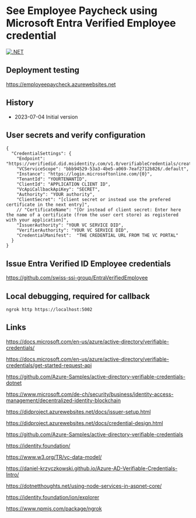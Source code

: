 # See Employee Paycheck using Microsoft Entra Verified Employee credential

[![.NET](https://github.com/swiss-ssi-group/EntraEmployeePaycheck/actions/workflows/dotnet.yml/badge.svg)](https://github.com/swiss-ssi-group/EntraEmployeePaycheck/actions/workflows/dotnet.yml)

## Deployment testing

https://employeepaycheck.azurewebsites.net

## History

- 2023-07-04 Initial version

## User secrets and verify configuration

```
{
  "CredentialSettings": {
    "Endpoint": "https://verifiedid.did.msidentity.com/v1.0/verifiableCredentials/createPresentationRequest",
    "VCServiceScope": "bbb94529-53a3-4be5-a069-7eaf2712b826/.default",
    "Instance": "https://login.microsoftonline.com/{0}",
    "TenantId": "YOURTENANTID",
    "ClientId": "APPLICATION CLIENT ID",
    "VcApiCallbackApiKey": "SECRET",
    "Authority": "YOUR authority",
    "ClientSecret": "[client secret or instead use the prefered certificate in the next entry]",
    // "CertificateName": "[Or instead of client secret: Enter here the name of a certificate (from the user cert store) as registered with your application]",
    "IssuerAuthority": "YOUR VC SERVICE DID",
    "VerifierAuthority": "YOUR VC SERVICE DID",
    "CredentialManifest":  "THE CREDENTIAL URL FROM THE VC PORTAL"
  }
}

```

## Issue Entra Verified ID Employee credentials

https://github.com/swiss-ssi-group/EntraVerifiedEmployee

## Local debugging, required for callback

```
ngrok http https://localhost:5002
```

## Links


https://docs.microsoft.com/en-us/azure/active-directory/verifiable-credentials/

https://docs.microsoft.com/en-us/azure/active-directory/verifiable-credentials/get-started-request-api

https://github.com/Azure-Samples/active-directory-verifiable-credentials-dotnet

https://www.microsoft.com/de-ch/security/business/identity-access-management/decentralized-identity-blockchain

https://didproject.azurewebsites.net/docs/issuer-setup.html

https://didproject.azurewebsites.net/docs/credential-design.html

https://github.com/Azure-Samples/active-directory-verifiable-credentials

https://identity.foundation/

https://www.w3.org/TR/vc-data-model/

https://daniel-krzyczkowski.github.io/Azure-AD-Verifiable-Credentials-Intro/

https://dotnetthoughts.net/using-node-services-in-aspnet-core/

https://identity.foundation/ion/explorer

https://www.npmjs.com/package/ngrok

